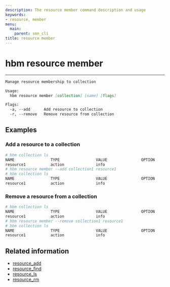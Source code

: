 ```yaml
---
description: The resource member command description and usage
keywords:
- resource, member
menu:
  main:
    parent: smn_cli
title: resource member
---
```


# hbm resource member
***

```markdown
Manage resource membership to collection

Usage:
  hbm resource member [collection] [name] [flags]

Flags:
  -a, --add      Add resource to collection
  -r, --remove   Remove resource from collection
```

## Examples

### Add a resource to a collection
```bash
# hbm collection ls
NAME                TYPE                VALUE               OPTION              COLLECTIONS
resource1           action              info
# hbm resource member --add collection1 resource1
# hbm collection ls
NAME                TYPE                VALUE               OPTION              COLLECTIONS
resource1           action              info                                    collection1
```

### Remove a resource from a collection
```bash
# hbm collection ls
NAME                TYPE                VALUE               OPTION              COLLECTIONS
resource1           action              info                                    collection1
# hbm resource member --remove collection1 resource1
# hbm collection ls
NAME                TYPE                VALUE               OPTION              COLLECTIONS
resource1           action              info
```

## Related information

* [resource_add](resource_add.md)
* [resource_find](resource_find.md)
* [resource_ls](resource_ls.md)
* [resource_rm](resource_rm.md)
